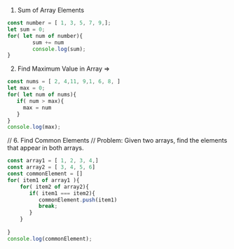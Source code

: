 1. Sum of Array Elements
```js
const number = [ 1, 3, 5, 7, 9,];
let sum = 0;
for( let num of number){
        sum += num
        console.log(sum);
}
```

2. Find Maximum Value in Array =>
```js
const nums = [ 2, 4,11, 9,1, 6, 8, ]
let max = 0;
for( let num of nums){
   if( num > max){
     max = num
   } 
}
console.log(max);
```


// 6. Find Common Elements
// Problem: Given two arrays, find the elements that appear in both arrays.
```js
const array1 = [ 1, 2, 3, 4,]
const array2 = [ 3, 4, 5, 6]
const commonElement = []
for( item1 of array1 ){
    for( item2 of array2){
       if( item1 === item2){
          commonElement.push(item1)
          break;
       }
    }
   
}
console.log(commonElement);
```

